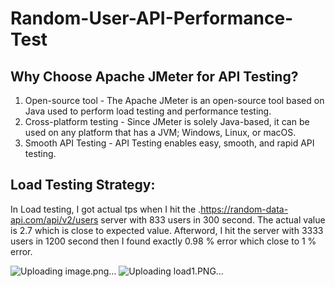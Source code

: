 # Random-User-API-Performance-Test
## Why Choose Apache JMeter for API Testing?

1. Open-source tool - The Apache JMeter is an open-source tool based on Java used to perform load testing and performance testing.
2. Cross-platform testing - Since JMeter is solely Java-based, it can be used on any platform that has a JVM; Windows, Linux, or macOS.
3. Smooth API Testing - API Testing enables easy, smooth, and rapid API testing.

## Load Testing Strategy:
In Load testing, I got actual tps when I hit the .https://random-data-api.com/api/v2/users server with 833 users in 300 second. The actual value is 2.7 which is close to expected value. Afterword, I hit the server with 3333 users in 1200 second then I found exactly 0.98 % error which close to 1 % error.
   
![Uploading image.png…]()
![Uploading load1.PNG…]()
